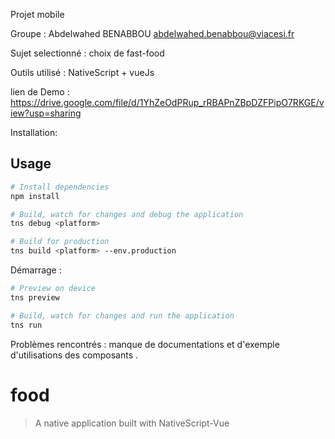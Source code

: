 Projet mobile

Groupe : Abdelwahed BENABBOU abdelwahed.benabbou@viacesi.fr

Sujet selectionné : choix de fast-food

Outils utilisé : NativeScript + vueJs

lien de Demo : https://drive.google.com/file/d/1YhZeOdPRup_rRBAPnZBpDZFPipO7RKGE/view?usp=sharing

Installation:

## Usage

``` bash
# Install dependencies
npm install

# Build, watch for changes and debug the application
tns debug <platform>

# Build for production
tns build <platform> --env.production

```

Démarrage :

``` bash
# Preview on device
tns preview

# Build, watch for changes and run the application
tns run
```

Problèmes rencontrés :
 manque de documentations et d'exemple d'utilisations des composants .


# food

> A native application built with NativeScript-Vue


